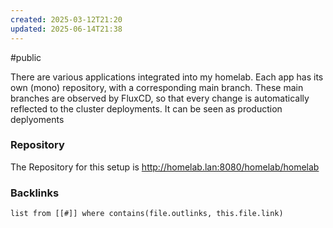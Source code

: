 ```yaml
---
created: 2025-03-12T21:20
updated: 2025-06-14T21:38
---
```

#public 

There are various applications integrated into my homelab. Each app has its own (mono) repository, with a corresponding main branch. These main branches are observed by FluxCD, so that every change is automatically reflected to the cluster deployments. It can be seen as production deplyoments

### Repository
The Repository for this setup is
http://homelab.lan:8080/homelab/homelab


### Backlinks
```dataview 
list from [[#]] where contains(file.outlinks, this.file.link)
```

